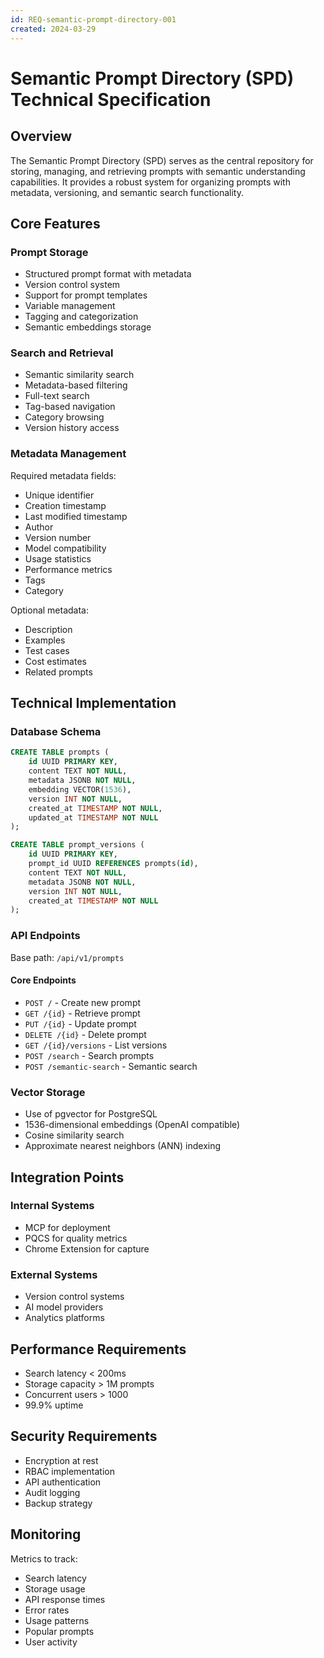 ```yaml
---
id: REQ-semantic-prompt-directory-001
created: 2024-03-29
---
```


# Semantic Prompt Directory (SPD) Technical Specification <!-- SPEC-001 -->

## Overview <!-- SPEC-002 -->
The Semantic Prompt Directory (SPD) serves as the central repository for storing, managing, and retrieving prompts with semantic understanding capabilities. It provides a robust system for organizing prompts with metadata, versioning, and semantic search functionality.

## Core Features <!-- SPEC-003 -->

### Prompt Storage <!-- SPEC-004 -->
- Structured prompt format with metadata
- Version control system
- Support for prompt templates
- Variable management
- Tagging and categorization
- Semantic embeddings storage

### Search and Retrieval <!-- SPEC-005 -->
- Semantic similarity search
- Metadata-based filtering
- Full-text search
- Tag-based navigation
- Category browsing
- Version history access

### Metadata Management <!-- SPEC-006 -->
Required metadata fields:
- Unique identifier
- Creation timestamp
- Last modified timestamp
- Author
- Version number
- Model compatibility
- Usage statistics
- Performance metrics
- Tags
- Category

Optional metadata:
- Description
- Examples
- Test cases
- Cost estimates
- Related prompts

## Technical Implementation <!-- SPEC-007 -->

### Database Schema <!-- SPEC-008 -->
```sql
CREATE TABLE prompts (
    id UUID PRIMARY KEY,
    content TEXT NOT NULL,
    metadata JSONB NOT NULL,
    embedding VECTOR(1536),
    version INT NOT NULL,
    created_at TIMESTAMP NOT NULL,
    updated_at TIMESTAMP NOT NULL
);

CREATE TABLE prompt_versions (
    id UUID PRIMARY KEY,
    prompt_id UUID REFERENCES prompts(id),
    content TEXT NOT NULL,
    metadata JSONB NOT NULL,
    version INT NOT NULL,
    created_at TIMESTAMP NOT NULL
);
```

### API Endpoints <!-- SPEC-009 -->
Base path: `/api/v1/prompts`

#### Core Endpoints
- `POST /` - Create new prompt
- `GET /{id}` - Retrieve prompt
- `PUT /{id}` - Update prompt
- `DELETE /{id}` - Delete prompt
- `GET /{id}/versions` - List versions
- `POST /search` - Search prompts
- `POST /semantic-search` - Semantic search

### Vector Storage <!-- SPEC-010 -->
- Use of pgvector for PostgreSQL
- 1536-dimensional embeddings (OpenAI compatible)
- Cosine similarity search
- Approximate nearest neighbors (ANN) indexing

## Integration Points <!-- SPEC-011 -->

### Internal Systems
- MCP for deployment
- PQCS for quality metrics
- Chrome Extension for capture

### External Systems
- Version control systems
- AI model providers
- Analytics platforms

## Performance Requirements <!-- SPEC-012 -->
- Search latency < 200ms
- Storage capacity > 1M prompts
- Concurrent users > 1000
- 99.9% uptime

## Security Requirements <!-- SPEC-013 -->
- Encryption at rest
- RBAC implementation
- API authentication
- Audit logging
- Backup strategy

## Monitoring <!-- SPEC-014 -->
Metrics to track:
- Search latency
- Storage usage
- API response times
- Error rates
- Usage patterns
- Popular prompts
- User activity 